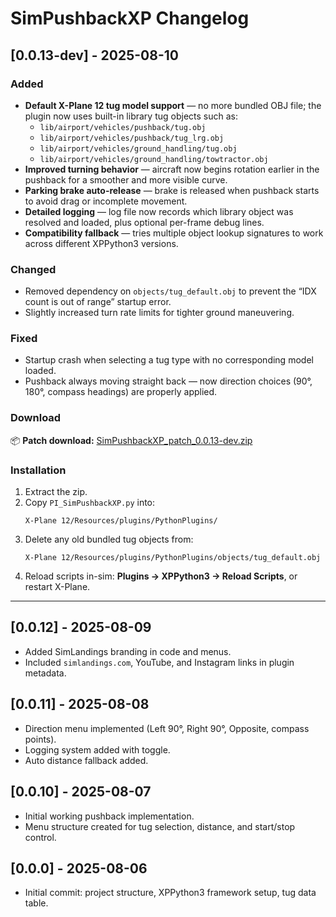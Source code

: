 # SimPushbackXP Changelog

## [0.0.13-dev] - 2025-08-10
### Added
- **Default X-Plane 12 tug model support** — no more bundled OBJ file; the plugin now uses built-in library tug objects such as:
  - `lib/airport/vehicles/pushback/tug.obj`
  - `lib/airport/vehicles/pushback/tug_lrg.obj`
  - `lib/airport/vehicles/ground_handling/tug.obj`
  - `lib/airport/vehicles/ground_handling/towtractor.obj`
- **Improved turning behavior** — aircraft now begins rotation earlier in the pushback for a smoother and more visible curve.
- **Parking brake auto-release** — brake is released when pushback starts to avoid drag or incomplete movement.
- **Detailed logging** — log file now records which library object was resolved and loaded, plus optional per-frame debug lines.
- **Compatibility fallback** — tries multiple object lookup signatures to work across different XPPython3 versions.

### Changed
- Removed dependency on `objects/tug_default.obj` to prevent the “IDX count is out of range” startup error.
- Slightly increased turn rate limits for tighter ground maneuvering.

### Fixed
- Startup crash when selecting a tug type with no corresponding model loaded.
- Pushback always moving straight back — now direction choices (90°, 180°, compass headings) are properly applied.

### Download
📦 **Patch download:** [SimPushbackXP_patch_0.0.13-dev.zip](sandbox:/mnt/data/SimPushbackXP_patch_0.0.13-dev.zip)

### Installation
1. Extract the zip.
2. Copy `PI_SimPushbackXP.py` into:
   ```
   X-Plane 12/Resources/plugins/PythonPlugins/
   ```
3. Delete any old bundled tug objects from:
   ```
   X-Plane 12/Resources/plugins/PythonPlugins/objects/tug_default.obj
   ```
4. Reload scripts in-sim: **Plugins → XPPython3 → Reload Scripts**, or restart X-Plane.

---
## [0.0.12] - 2025-08-09
- Added SimLandings branding in code and menus.
- Included `simlandings.com`, YouTube, and Instagram links in plugin metadata.

## [0.0.11] - 2025-08-08
- Direction menu implemented (Left 90°, Right 90°, Opposite, compass points).
- Logging system added with toggle.
- Auto distance fallback added.

## [0.0.10] - 2025-08-07
- Initial working pushback implementation.
- Menu structure created for tug selection, distance, and start/stop control.

## [0.0.0] - 2025-08-06
- Initial commit: project structure, XPPython3 framework setup, tug data table.
